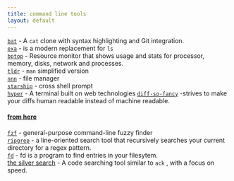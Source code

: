 ```yaml
---
title: command line tools
layout: default
---
```


[`bat`](https://github.com/sharkdp/bat) - A `cat` clone with syntax highlighting and Git integration.    
[`exa`](https://github.com/ogham/exa) - is a modern replacement for `ls`  
[`bptop`](https://github.com/aristocratos/bpytop) - Resource monitor that shows usage and stats for processor, memory, disks, network and processes.  
[`tldr`](https://tldr.sh/)  - `man` simplified version  
[`nnn`](https://github.com/jarun/nnn)  - file manager  
[`starship`](https://github.com/starship/starship)  - cross shell prompt  
[`hyper`](https://github.com/vercel/hyper) - A terminal built on web technologies 
[`diff-so-fancy`](https://github.com/so-fancy/diff-so-fancy) -strives to make your diffs human readable instead of machine readable.   
#### [from here](https://www.chrisatmachine.com/Neovim/08-fzf/)  
[`fzf`](https://github.com/junegunn/fzf) - general-purpose command-line fuzzy finder  
[`ripgrep`](https://github.com/BurntSushi/ripgrep) - a line-oriented search tool that recursively searches your current directory for a regex pattern.  
[`fd`](https://github.com/sharkdp/fd) - fd is a program to find entries in your filesytem.  
[the silver search](https://github.com/ggreer/the_silver_searcher)  - A code searching tool similar to `ack` , with a focus on speed.  


